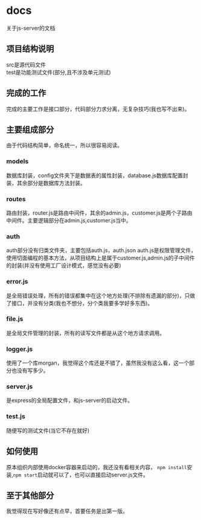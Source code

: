 # docs
关于js-server的文档
## 项目结构说明
src是源代码文件  
test是功能测试文件(部分,且不涉及单元测试)
## 完成的工作
完成的主要工作是接口部分，代码部分力求分离，无复杂技巧(我也写不出来)。
## 主要组成部分
由于代码结构简单，命名统一，所以很容易阅读。
### models
数据库封装，config文件夹下是数据表的属性封装，database.js数据库配置封装，其余部分是数据库方法封装。
### routes
路由封装，router.js是路由中间件，其余的admin.js，customer.js是两个子路由中间件。主要逻辑部分在admin.js,customer.js当中。
### auth
auth部分没有归类文件夹，主要包括auth.js，auth.json
auth.js是权限管理文件，使用切面编程的基本方法，从项目结构上是属于customer.js,admin.js的子中间件的封装(并没有使用工厂设计模式，感觉没有必要)
### error.js
是全局错误处理，所有的错误都集中在这个地方处理(不排除有遗漏的部分)，只做了接口，并没有分类(我也不想分，分个类我要多学好多东西)。
### file.js
是全局文件管理的封装，所有的读写文件都是从这个地方请求调用。
### logger.js
使用了一个库morgan，我觉得这个库还是不错了，虽然我没有这么看，这一个部分也没有写多少。
### server.js
是express的全局配置文件，和js-server的启动文件。
### test.js
随便写的测试文件(当它不存在就好)

## 如何使用
原本组织内部使用docker容器来启动的，我还没有看相关内容，
`npm install`安装,`npm start`启动就可以了，也可以直接启动server.js文件。

## 至于其他部分
我觉得现在写好像还有点早，首要任务是出第一版。